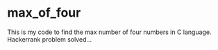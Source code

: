 # max_of_four
This is my code to find the max number of four numbers in C language. 
Hackerrank problem solved...
